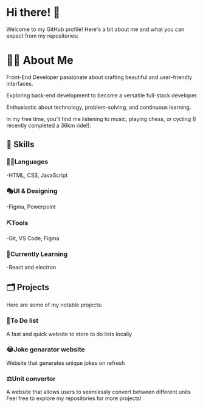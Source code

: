 <h1>Hi there! 👋</h1>

Welcome to my GitHub profile! Here's a bit about me and what you can expect from my repositories:

<h1>👨‍💻 About Me</h1>
Front-End Developer passionate about crafting beautiful and user-friendly interfaces.

Exploring back-end development to become a versatile full-stack developer.

Enthusiastic about technology, problem-solving, and continuous learning.

In my free time, you’ll find me listening to music, playing chess, or cycling (I recently completed a 36km ride!).

<h2>🔧 Skills</h2>

<h3>👨‍💻Languages</h3>
-HTML, CSS, JavaScript 

<h3>🎭UI & Designing</h3>
-Figma, Powerpoint

<h3>⛏️Tools</h3>
-Git, VS Code, Figma

<h3>🧠Currently Learning</h3>
-React and electron

<h2>🗂 Projects</h2>

Here are some of my notable projects:

<h3>🔨To Do list</h3>
A fast and quick website to store to do lists locally

<h3>😂Joke genarator website</h3>
Website that genarates unique jokes on refresh

<h3>⚖️Unit convertor</h3>
A website that allows users to seemlessly convert between different units

<br>
Feel free to explore my repositories for more projects!
